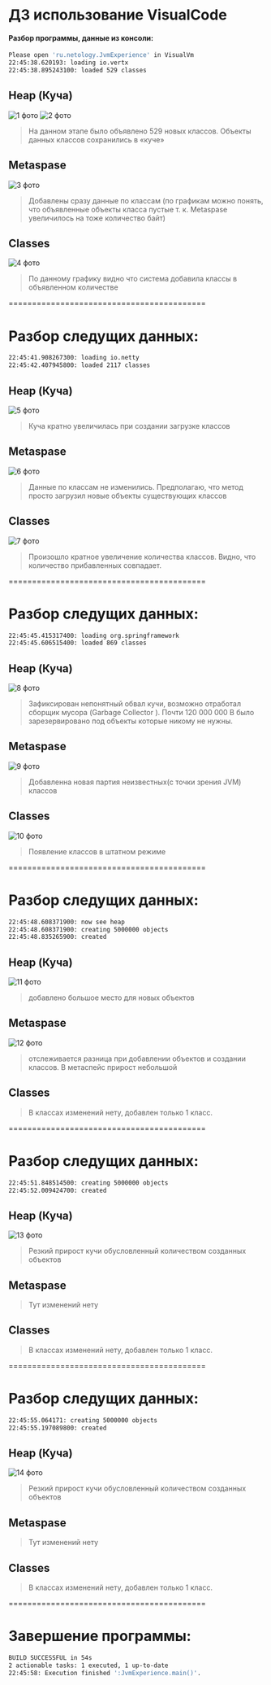 # ДЗ использование VisualCode

#### Разбор программы, данные из консоли:

```sh
Please open 'ru.netology.JvmExperience' in VisualVm
22:45:38.620193: loading io.vertx
22:45:38.895243100: loaded 529 classes
```

## Heap (Куча)

![1 фото](https://github.com/SadovskiiAleks/studyJVM/blob/main/1%20%D1%84%D0%BE%D1%82%D0%BE.jpg)
![2 фото](https://github.com/SadovskiiAleks/studyJVM/blob/main/2%20%D1%84%D0%BE%D1%82%D0%BE.jpg)
> На данном этапе было объявлено 529 новых классов. Объекты данных классов сохранились в «куче»

## Metaspase
![3 фото](https://github.com/SadovskiiAleks/studyJVM/blob/main/3%20%D1%84%D0%BE%D1%82%D0%BE.jpg)
> Добавлены сразу данные по классам (по графикам можно понять, что объявленные объекты класса пустые т. к. Metaspase увеличилось на тоже количество байт)

## Classes
![4 фото](https://github.com/SadovskiiAleks/studyJVM/blob/main/4%20%D1%84%D0%BE%D1%82%D0%BE.jpg)
> По данному графику видно что система добавила классы в объявленном количестве

==========================================
# Разбор следущих данных:

```sh
22:45:41.908267300: loading io.netty
22:45:42.407945800: loaded 2117 classes
```

## Heap (Куча)
![5 фото](https://github.com/SadovskiiAleks/studyJVM/blob/main/5%20%D1%84%D0%BE%D1%82%D0%BE.jpg)

> Куча кратно увеличилась при создании загрузке классов

## Metaspase
![6 фото](https://github.com/SadovskiiAleks/studyJVM/blob/main/6%20%D1%84%D0%BE%D1%82%D0%BE.jpg)
> Данные по классам не изменились. Предполагаю, что метод просто загрузил новые объекты существующих классов 

## Classes
![7 фото](https://github.com/SadovskiiAleks/studyJVM/blob/main/7%20%D1%84%D0%BE%D1%82%D0%BE.jpg)
> Произошло кратное увеличение количества классов. Видно, что количество прибавленных совпадает.

==========================================
# Разбор следущих данных:

```sh
22:45:45.415317400: loading org.springframework
22:45:45.606515400: loaded 869 classes
```
## Heap (Куча)
![8 фото](https://github.com/SadovskiiAleks/studyJVM/blob/main/8%20%D1%84%D0%BE%D1%82%D0%BE.jpg)
> Зафиксирован непонятный обвал кучи, возможно отработал сборщик мусора (Garbage Collector ). Почти 120 000 000 B было зарезервировано под объекты которые никому не нужны.

## Metaspase

![9 фото](https://github.com/SadovskiiAleks/studyJVM/blob/main/9%20%D1%84%D0%BE%D1%82%D0%BE.jpg)

> Добавленна новая партия неизвестных(с точки зрения JVM) классов

## Classes
![10 фото](https://github.com/SadovskiiAleks/studyJVM/blob/main/10%20%D1%84%D0%BE%D1%82%D0%BE.jpg)
> Появление классов в штатном режиме


==========================================
# Разбор следущих данных:

```sh
22:45:48.608371900: now see heap
22:45:48.608371900: creating 5000000 objects
22:45:48.835265900: created
```

## Heap (Куча)
![11 фото](https://github.com/SadovskiiAleks/studyJVM/blob/main/11%20%D1%84%D0%BE%D1%82%D0%BE.jpg)
> добавлено большое место для новых объектов

## Metaspase
![12 фото](https://github.com/SadovskiiAleks/studyJVM/blob/main/12%20%D1%84%D0%BE%D1%82%D0%BE.jpg)
> отслеживается разница при добавлении объектов и создании классов. В метаспейс прирост небольшой

## Classes
> В классах изменений нету, добавлен только 1 класс. 

==========================================
# Разбор следущих данных:

```sh
22:45:51.848514500: creating 5000000 objects
22:45:52.009424700: created
```
## Heap (Куча)
![13 фото](https://github.com/SadovskiiAleks/studyJVM/blob/main/13%20%D1%84%D0%BE%D1%82%D0%BE.jpg)
 > Резкий прирост кучи обусловленный количеством созданных объектов
 
## Metaspase
> Тут изменений нету

## Classes

> В классах изменений нету, добавлен только 1 класс.

==========================================
# Разбор следущих данных:

```sh
22:45:55.064171: creating 5000000 objects
22:45:55.197089800: created
```
## Heap (Куча)
![14 фото](https://github.com/SadovskiiAleks/studyJVM/blob/main/14%20%D1%84%D0%BE%D1%82%D0%BE.jpg)
 > Резкий прирост кучи обусловленный количеством созданных объектов
 
## Metaspase
> Тут изменений нету

## Classes
> В классах изменений нету, добавлен только 1 класс.

==========================================
# Завершение программы:

```sh
BUILD SUCCESSFUL in 54s
2 actionable tasks: 1 executed, 1 up-to-date
22:45:58: Execution finished ':JvmExperience.main()'.
```

